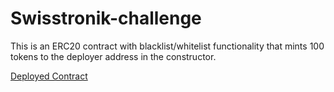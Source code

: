 # Swisstronik-challenge

 This is an ERC20 contract with blacklist/whitelist functionality that mints 100 tokens to the deployer address in the constructor.

[Deployed Contract](https://sepolia.etherscan.io/address/0xacAFb9f05Ac92D77564c15085b009c5284424B98#code)
